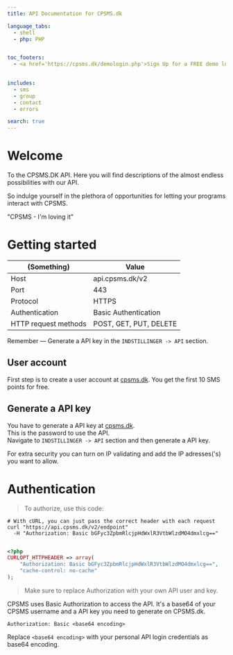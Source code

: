 ```yaml
---
title: API Documentation for CPSMS.dk

language_tabs:
  - shell
  - php: PHP


toc_footers:
  - <a href='https://cpsms.dk/demologin.php'>Sign Up for a FREE demo login</a>
  

includes:
  - sms
  - group
  - contact
  - errors

search: true
---
```


# Welcome 

To the CPSMS.DK API. 
Here you will find descriptions of the almost endless possibilities with our API.

So indulge yourself in the plethora of opportunities for letting your programs interact with CPSMS.

"CPSMS - I'm loving it" 

# Getting started
(Something) | Value 
--------- | ------- 
Host | api.cpsms.dk/v2
Port | 443
Protocol | HTTPS
Authentication | Basic Authentication
HTTP request methods | POST, GET, PUT, DELETE

<aside class="notice">
Remember — Generate a API key in the <code>INDSTILLINGER -> API</code> section. 
</aside>

## User account

First step is to create a user account at [cpsms.dk](https://www.cpsms.dk/demologin.php).
You get the first 10 SMS points for free.

## Generate a API key

You have to generate a API key at [cpsms.dk](https://cpsms.dk/login).<br>
This is the password to use the API.<br>
Navigate to <code>INDSTILLINGER -> API</code> section and then generate a API key.

<aside class="notice">
For extra security you can turn on IP validating and add the IP adresses('s) you want to allow.
</aside>


# Authentication

> To authorize, use this code:


```shell
# With cURL, you can just pass the correct header with each request
curl "https://api.cpsms.dk/v2/endpoint"
  -H "Authorization: Basic bGFyc3ZpbmRlcjpHdWxlR3VtbWlzdMO4dmxlcg=="
```

```php

<?php
CURLOPT_HTTPHEADER => array(
    "Authorization: Basic bGFyc3ZpbmRlcjpHdWxlR3VtbWlzdMO4dmxlcg==",
    "cache-control: no-cache" 
);
```





> Make sure to replace Authorization with your own API user and key.

CPSMS uses Basic Authorization to access the API. It's a base64 of your CPSMS username and a API key you need to generate on CPSMS.dk.


`Authorization: Basic <base64 encoding>`

<aside class="notice">
Replace <code>&lt;base64 encoding&gt;</code> with your personal API login credentials as base64 encoding.
</aside>


